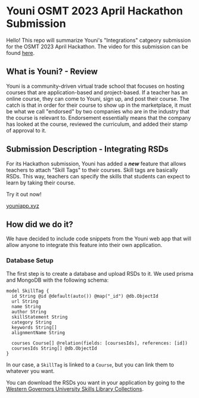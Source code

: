 # Youni OSMT 2023 April Hackathon Submission

Hello! This repo will summarize Youni's "Integrations" catgeory submission for the OSMT 2023 April Hackathon. The video for this submission can be found <a href="https://youtu.be/p5JYQNKJoZg">here</a>.

>

## What is Youni? - Review

Youni is a community-driven virtual trade school that focuses on hosting courses that are application-based and project-based. If a teacher has an online course, they can come to Youni, sign up, and post their course. The catch is that in order for their course to show up in the marketplace, it must be what we call "endorsed" by two companies who are in the industry that the course is relevant to. Endorsement essentially means that the company has looked at the course, reviewed the curriculum, and added their stamp of approval to it.

## Submission Description - Integrating RSDs

For its Hackathon submission, Youni has added a <b>_new_</b> feature that allows teachers to attach "Skill Tags" to their courses. Skill tags are basically RSDs. This way, teachers can specify the skills that students can expect to learn by taking their course.

Try it out now!

<a href="https://youniapp.xyz">youniapp.xyz</a>

## How did we do it?

We have decided to include code snippets from the Youni web app that will allow anyone to integrate this feature into their own application.

### Database Setup

The first step is to create a database and upload RSDs to it. We used prisma and MongoDB with the following schema:

```prisma
model SkillTag {
  id String @id @default(auto()) @map("_id") @db.ObjectId
  url String
  name String
  author String
  skillStatement String
  category String
  keywords String[]
  alignmentName String

  courses Course[] @relation(fields: [coursesIds], references: [id])
  coursesIds String[] @db.ObjectId
}
```

In our case, a `SkillTag` is linked to a `Course`, but you can link them to whatever you want.

You can download the RSDs you want in your application by going to the <a href="https://www.wgu.edu/lp/general/wgu/skills-library.html">Western Governors University Skills Library Collections</a>.
